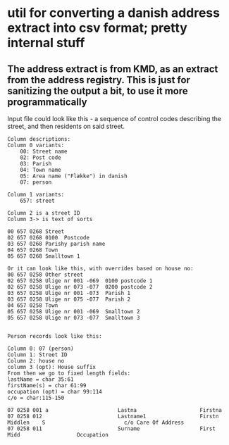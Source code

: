 # util for converting a danish address extract into csv format; pretty internal stuff
## The address extract is from KMD, as an extract from the address registry. This is just for sanitizing the output a bit, to use it more programmatically


Input file could look like this - a sequence of control codes describing the street, and then residents on said street.
```
Column descriptions:
Column 0 variants:
    00: Street name
    02: Post code
    03: Parish
    04: Town name
    05: Area name ("Flække") in danish
    07: person

Column 1 variants:
    657: street

Column 2 is a street ID
Column 3-> is text of sorts

00 657 0268 Street
02 657 0268 0100  Postcode
03 657 0268 Parishy parish name
04 657 0268 Town
05 657 0268 Smalltown 1

Or it can look like this, with overrides based on house no:
00 657 0258 Other street
02 657 0258 Ulige nr 001 -069  0100 postcode 1
02 657 0258 Ulige nr 073 -077  0200 postcode 2
03 657 0258 Ulige nr 001 -073  Parish 1
03 657 0258 Ulige nr 075 -077  Parish 2
04 657 0258 Town
05 657 0258 Ulige nr 001 -069  Smalltown 2
05 657 0258 Ulige nr 073 -077  Smalltown 3


Person records look like this:

Column 0: 07 (person)
Column 1: Street ID
Column 2: house no
column 3 (opt): House suffix
From then we go to fixed length fields:
lastName = char 35:61
firstName(s) = char 61:99
occupation (opt) = char 99:114
c/o = char:115-150

07 0258 001 a                      Lastna                    Firstna
07 0258 012                        Lastname1                 Firstn          Middlen    S                         c/o Care Of Address
07 0258 011                        Surname                   First           Midd                  Occupation
```
